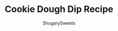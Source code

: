 ---
layout: ../../layouts/MarkdownPostLayout.astro
title: Cookie Dough Dip Recipe
author: ShugarySweets
pubDate: 2019-01-15
description: "Chocolate Chip Cookie Dough Dip tastes like cookie dough and is totally safe to eat. Easy no bake recipe. Whip up a batch of this chocolate chip cookie dough dip and enjoy as a yummy dip or alone with a spoon!"
image_url: https://www.shugarysweets.com/wp-content/uploads/2011/09/chocolate-chip-cookie-dough-dip-3.jpg
tags: ["Desserts","American"]
calories: 234
protein: 2
carbohydrates: 20
fats: 17
fiber: 1
ingredients: ["½ cup unsalted butter","1/2 cup light brown sugar, packed","8 ounce cream cheese, softened","½ cup powdered sugar","1 teaspoon vanilla extract","¾ cup mini chocolate chips"]
serves: 12
time: "10 minutes"
prepTime: "5 minutes"
instructions: ["Melt butter in a small saucepan over medium heat. Add in brown sugar and whisk until sugar dissolves. When the mixture starts to bubble, set it aside to cool. Whisk in the vanilla extract.","In a large mixing bowl, mix together the softened cream cheese and powdered sugar until creamy. Add in the butter mixture. Mix until combined. Fold in mini chocolate chips.","Serve this dip with pretzels, animal crackers, graham sticks, fruit."]
nutrition: ["234 calories","20 grams carbohydrates","39 milligrams cholesterol","17 grams fat","1 grams fiber","2 grams protein","11 grams saturated fat","124 grams sodium","19 grams sugar","0 grams trans fat","5 grams unsaturated fat"]
---
